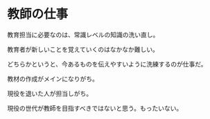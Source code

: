 # 教師の仕事

教育担当に必要なのは、常識レベルの知識の洗い直し。

教育者が新しいことを覚えていくのはなかなか難しい。

どちらかというと、今あるものを伝えやすいように洗練するのが仕事だ。

教材の作成がメインになりがち。

現役を退いた人が担当しがち。

現役の世代が教師を目指すべきではないと思う。もったいない。
